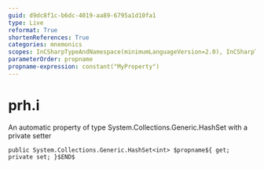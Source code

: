 ```yaml
---
guid: d9dc8f1c-b6dc-4019-aa89-6795a1d10fa1
type: Live
reformat: True
shortenReferences: True
categories: mnemonics
scopes: InCSharpTypeAndNamespace(minimumLanguageVersion=2.0), InCSharpTypeMember(minimumLanguageVersion=2.0)
parameterOrder: propname
propname-expression: constant("MyProperty")
---
```


# prh.i

An automatic property of type System.Collections.Generic.HashSet<int> with a private setter

```
public System.Collections.Generic.HashSet<int> $propname${ get; private set; }$END$
```
